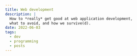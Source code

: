 ```yaml
---
title: Web development
description: |
  How to *really* get good at web application development,
  what to avoid, and how we survive(d).
date: 2022-06-03
tags:
  - dev
  - programming
  - posts
---
```

